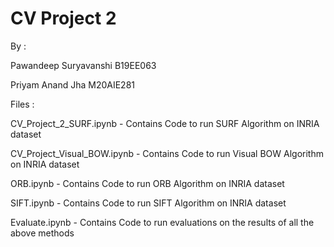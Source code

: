 # CV Project 2

By  :   

  Pawandeep Suryavanshi B19EE063

  Priyam Anand Jha M20AIE281
        
Files :

CV_Project_2_SURF.ipynb - Contains Code to run SURF Algorithm on INRIA dataset

CV_Project_Visual_BOW.ipynb - Contains Code to run Visual BOW Algorithm on INRIA dataset

ORB.ipynb - Contains Code to run ORB Algorithm on INRIA dataset

SIFT.ipynb - Contains Code to run SIFT Algorithm on INRIA dataset

Evaluate.ipynb - Contains Code to run evaluations on the results of all the above methods
